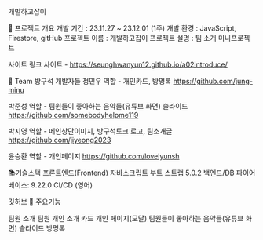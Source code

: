 개발하고잡이

🎁 프로젝트 개요
개발 기간 : 23.11.27 ~ 23.12.01 (1주)
개발 환경 : JavaScript, Firestore, gitHub
프로젝트 이름 : 개발하고잡이
프로젝트 설명 : 팀 소개 미니프로젝트

사이트 링크
사이트 - https://seunghwanyun12.github.io/a02introduce/

👩 Team 방구석 개발자들
정민우
역할 - 개인카드, 방명록
https://github.com/jung-minu

박준성
역할 - 팀원들이 좋아하는 음악들(유튜브 화면) 슬라이드
https://github.com/somebodyhelpme119

박지영
역할 - 메인상단이미지, 방구석토크 로고, 팀소개글
https://github.com/jiyeong2023

윤승환
역할 - 개인페이지
https://github.com/lovelyunsh

📚기술스택
프론트엔드(Frontend)
자바스크립트
부트 스트랩 5.0.2
백엔드/DB
파이어베이스: 9.22.0
CI/CD (영어)

깃허브
🎈 주요기능

팀원 소개
팀원 개인 소개 카드
개인 페이지(모달)
팀원들이 좋아하는 음악들(유튜브 화면) 슬라이드
방명록
